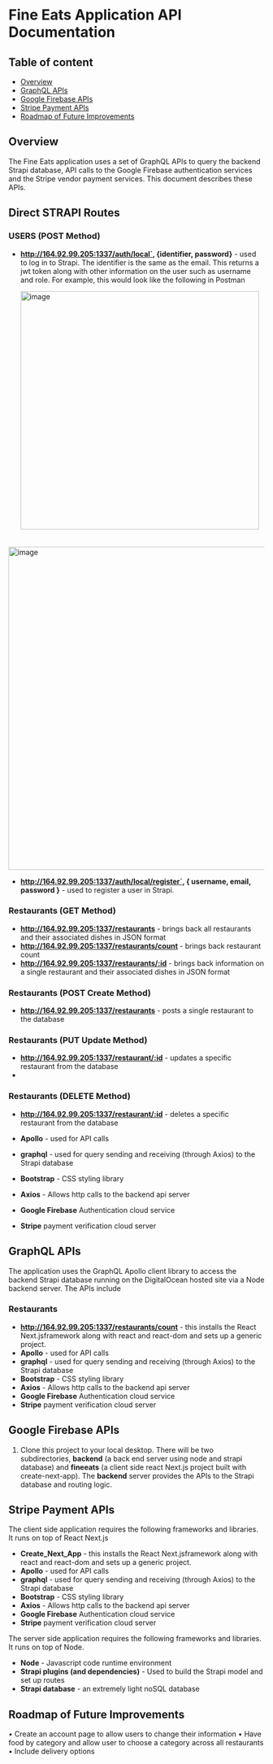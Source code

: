 # Fine Eats Application API Documentation
## Table of content

- [Overview](#overview)
- [GraphQL APIs](#graphql-apis)
- [Google Firebase APIs](#google-firebase-apis)
- [Stripe Payment APIs](#stripe-payment-apis)
- [Roadmap of Future Improvements](#roadmap-of-future-improvements)

## Overview
The Fine Eats application uses a set of GraphQL APIs to query the backend Strapi database, API calls to the Google Firebase authentication services and the Stripe vendor payment services.   This document describes these APIs.

## Direct STRAPI Routes
### USERS (POST Method)
 - <b>http://164.92.99.205:1337/auth/local`, {identifier, password}</b> - used to log in to Strapi.  The identifier is the same as the email.   This returns a jwt token along with other information on the user such as username and role.  For example,  this would look like the following in Postman   
 
 &nbsp;&nbsp;&nbsp;&nbsp;&nbsp;&nbsp;<img width="469" alt="image" src="https://user-images.githubusercontent.com/106486280/223210483-7ce187f3-1233-4746-a283-135b79a57e69.png">

&nbsp;&nbsp;&nbsp;&nbsp;&nbsp;&nbsp;<img width="636" alt="image" src="https://user-images.githubusercontent.com/106486280/223213434-a45bfdf3-1191-43a1-8e27-5ffc442718f7.png">

 
 - <b>http://164.92.99.205:1337/auth/local/register`, { username, email, password }</b> - used to register a user in Strapi.
### Restaurants (GET Method)
 - <b>http://164.92.99.205:1337/restaurants</b> - brings back all restaurants and their associated dishes in JSON format
 - <b>http://164.92.99.205:1337/restaurants/count</b> - brings back restaurant count
 - <b>http://164.92.99.205:1337/restaurants/:id</b> - brings back information on a single restaurant and their associated dishes in JSON format
 
### Restaurants (POST Create Method)
 - <b>http://164.92.99.205:1337/restaurants</b> - posts a single restaurant to the database
 
### Restaurants (PUT Update Method)
  - <b>http://164.92.99.205:1337/restaurant/:id</b> - updates a specific restaurant from the database
  - 
### Restaurants (DELETE Method)
  - <b>http://164.92.99.205:1337/restaurant/:id</b> - deletes a specific restaurant from the database



 - <b>Apollo</b> - used for API calls
 - <b>graphql</b> - used for query sending and receiving (through Axios) to the Strapi database
 - <b>Bootstrap</b> - CSS styling library    
 - <b>Axios</b> - Allows http calls to the backend api server
 - <b>Google Firebase</b> Authentication cloud service
 - <b>Stripe</b> payment verification cloud server

## GraphQL APIs
The application uses the GraphQL Apollo client library to access the backend Strapi database running on the DigitalOcean hosted site via a Node backend server.   The APIs include

### Restaurants
 - <b>http://164.92.99.205:1337/restaurants/count</b> - this installs the React Next.jsframework along with react and react-dom and sets up a generic project.
 - <b>Apollo</b> - used for API calls
 - <b>graphql</b> - used for query sending and receiving (through Axios) to the Strapi database
 - <b>Bootstrap</b> - CSS styling library    
 - <b>Axios</b> - Allows http calls to the backend api server
 - <b>Google Firebase</b> Authentication cloud service
 - <b>Stripe</b> payment verification cloud server

## Google Firebase APIs
1. Clone this project to your local desktop.   There will be two subdirectories, <b>backend</b> (a back end server using node and strapi database) and <b>fineeats</b> (a client side react Next.js project built with create-next-app).  The <b>backend</b> server provides the APIs to the Strapi database and routing logic.   

## Stripe Payment APIs
The client side application requires the following frameworks and libraries.   It runs on top of React Next.js
 - <b>Create_Next_App</b> - this installs the React Next.jsframework along with react and react-dom and sets up a generic project.
 - <b>Apollo</b> - used for API calls
 - <b>graphql</b> - used for query sending and receiving (through Axios) to the Strapi database
 - <b>Bootstrap</b> - CSS styling library    
 - <b>Axios</b> - Allows http calls to the backend api server
 - <b>Google Firebase</b> Authentication cloud service
 - <b>Stripe</b> payment verification cloud server
    
The server side application requires the following frameworks and libraries.   It runs on top of Node.
 - <b>Node</b> - Javascript code runtime environment 
 - <b>Strapi plugins (and dependencies)</b> - Used to build the Strapi model and set up routes
 - <b>Strapi database</b> - an extremely light noSQL database
 
## Roadmap of Future Improvements
•	Create an account page to allow users to change their information
•	Have food by category and allow user to choose a category across all restaurants
•	Include delivery options



